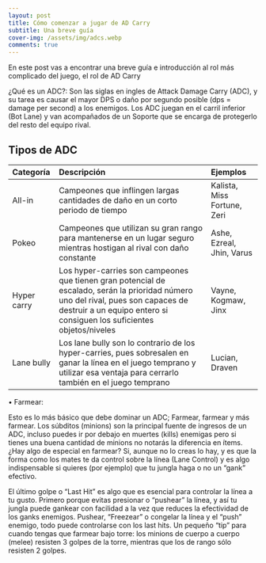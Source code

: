 ```yaml
---
layout: post
title: Cómo comenzar a jugar de AD Carry
subtitle: Una breve guía
cover-img: /assets/img/adcs.webp
comments: true
---
```


En este post vas a encontrar una breve guía e introducción al rol más complicado del juego, el rol de AD Carry

¿Qué es un ADC?: Son las siglas en ingles de Attack Damage Carry (ADC), y su tarea es causar el mayor DPS o daño por segundo posible (dps = damage per second) a los enemigos. Los ADC juegan en el carril inferior (Bot Lane) y van acompañados de un Soporte que se encarga de protegerlo del resto del equipo rival.

## Tipos de ADC


| Categoría | Descripción | Ejemplos|
| :------ |:--- | :--- |
| All-in | Campeones que inflingen largas cantidades de daño en un corto periodo de tiempo  | Kalista, Miss Fortune, Zeri |
| Pokeo | Campeones que utilizan su gran rango para mantenerse en un lugar seguro mientras hostigan al rival con daño constante  | Ashe, Ezreal, Jhin, Varus |
| Hyper carry | Los hyper-carries son campeones que tienen gran potencial de escalado, serán la prioridad número uno del rival, pues son capaces de destruir a un equipo entero si consiguen los suficientes objetos/niveles  | Vayne, Kogmaw, Jinx |
| Lane bully | Los lane bully son lo contrario de los hyper-carries, pues sobresalen en ganar la línea en el juego temprano y utilizar esa ventaja para cerrarlo también en el juego temprano | Lucian, Draven |



• Farmear:


Esto es lo más básico que debe dominar un ADC; Farmear, farmear y más farmear. Los súbditos (minions) son la principal fuente de ingresos de un ADC, incluso puedes ir por debajo en muertes (kills) enemigas pero si tienes una buena cantidad de minions no notarás la diferencia en ítems. ¿Hay algo de especial en farmear? Si, aunque no lo creas lo hay, y es que la forma como los mates te da control sobre la línea (Lane Control) y es algo indispensable si quieres (por ejemplo) que tu jungla haga o no un “gank” efectivo.


El último golpe o “Last Hit” es algo que es esencial para controlar la línea a tu gusto. Primero porque evitas presionar o “pushear” la línea, y así tu jungla puede gankear con facilidad a la vez que reduces la efectividad de los ganks enemigos. Pushear, “Freezear” o congelar la línea y el “push” enemigo, todo puede controlarse con los last hits. Un pequeño “tip” para cuando tengas que farmear bajo torre: los minions de cuerpo a cuerpo (melee) resisten 3 golpes de la torre, mientras que los de rango sólo resisten 2 golpes.
